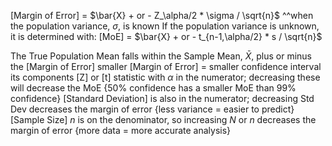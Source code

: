 [Margin of Error] = $\bar{X} + or - Z_\alpha/2 * \sigma / \sqrt{n}$
	^^when the population variance, $\sigma$, is known
	If the population variance is unknown, it is determined with:
		[MoE] = $\bar{X} + or - t_{n-1,\alpha/2} * s / \sqrt{n}$

The True Population Mean falls within the Sample Mean, $\bar{X}$, plus or minus the [Margin of Error]
	smaller [Margin of Error] = smaller confidence interval
		its components
				[Z] or [t] statistic with $\alpha$ in the numerator; decreasing these will decrease the MoE {50% confidence has a smaller MoE than 99% confidence}
				[Standard Deviation] is also in the numerator; decreasing Std Dev decreases the margin of error {less variance = easier to predict}
					[Sample Size] $n$ is on the denominator, so increasing $N$ or $n$ decreases the margin of error {more data = more accurate analysis}